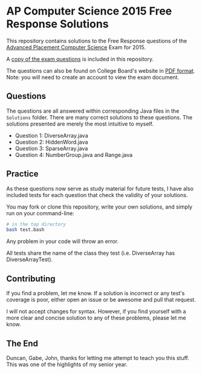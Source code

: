 # AP Computer Science 2015 Free Response Solutions

This repository contains solutions to the Free Response questions of the [Advanced Placement Computer Science](https://apstudent.collegeboard.org/apcourse/ap-computer-science-a) Exam for 2015.

A [copy of the exam questions](https://github.com/andrejewski/ap-compsci-2015/raw/master/exam.pdf?raw=true) is included in this repository.

The questions can also be found on College Board's website in [PDF format](https://securecontent.collegeboard.org/secure/ap/pdf/computer-science-a/ap15_frq_computer_science_a.pdf). Note: you will need to create an account to view the exam document.

## Questions

The questions are all answered within corresponding Java files in the `Solutions` folder. There are many correct solutions to these questions. The solutions presented are merely the most intuitive to myself. 

- Question 1: DiverseArray.java
- Question 2: HiddenWord.java
- Question 3: SparseArray.java
- Question 4: NumberGroup.java and Range.java

## Practice

As these questions now serve as study material for future tests, I have also included tests for each question that check the validity of your solutions. 

You may fork or clone this repository, write your own solutions, and simply run on your command-line:

```bash
# in the top directory
bash test.bash
```

Any problem in your code will throw an error.

All tests share the name of the class they test (i.e. DiverseArray has DiverseArrayTest).

## Contributing

If you find a problem, let me know. If a solution is incorrect or any test's coverage is poor, either open an issue or be awesome and pull that request.

I will not accept changes for syntax. However, if you find yourself with a more clear and concise solution to any of these problems, please let me know.

## The End

Duncan, Gabe, John, thanks for letting me attempt to teach you this stuff. This was one of the highlights of my senior year.
